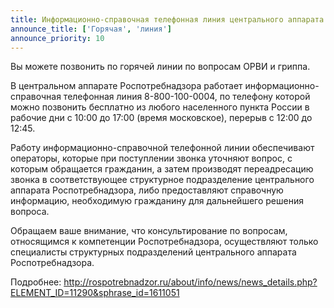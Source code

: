 ```yaml
---
title: Информационно-справочная телефонная линия центрального аппарата Роспотребнадзора
announce_title: ['Горячая', 'линия']
announce_priority: 10
---
```


Вы можете позвонить по горячей линии по вопросам ОРВИ и гриппа.

В центральном аппарате Роспотребнадзора работает информационно-справочная телефонная линия 8-800-100-0004, по телефону которой
можно позвонить бесплатно из любого населенного пункта России в рабочие дни с 10:00 до 17:00 (время московское), 
перерыв с 12:00 до 12:45.

<!--more-->
Работу информационно-справочной телефонной линии обеспечивают операторы, которые при поступлении звонка уточняют вопрос, с которым обращается
гражданин, а затем производят переадресацию звонка в соответствующее структурное подразделение центрального аппарата Роспотребнадзора,
либо предоставляют справочную информацию, необходимую гражданину  для дальнейшего решения вопроса.

Обращаем ваше внимание, что консультирование по вопросам, относящимся к компетенции Роспотребнадзора, осуществляют
только специалисты структурных подразделений центрального аппарата Роспотребнадзора.

Подробнее: http://rospotrebnadzor.ru/about/info/news/news_details.php?ELEMENT_ID=11290&sphrase_id=1611051

